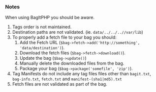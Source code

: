 ### Notes

When using BagItPHP you should be aware.

1. Tags order is not maintained.
1. Destination paths are not validated. (ie. `data/../../..//var/lib`) 
1. To properly add a fetch file to your bag you should:
    1. Add the Fetch URL (`$bag->fetch->add('http://something', 'data/destination')`).
    1. Download the fetch files (`$bag->fetch->download()`).
    1. Update the bag (`$bag->update()`)
    1. Manually delete the downloaded files from the bag.
    1. Package your bag (`$bag->package('somefile', 'zip')`).
1. Tag Manifests do not include any tag files files other than `bagit.txt`, `bag-info.txt`, `fetch.txt` and 
`manifest-(sha1|md5).txt`
1. Fetch files are not validated as part of the bag.
